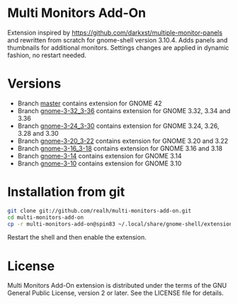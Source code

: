 # Multi Monitors Add-On

Extension inspired by https://github.com/darkxst/multiple-monitor-panels
and rewritten from scratch for gnome-shell version 3.10.4. Adds panels
and thumbnails for additional monitors. Settings changes are applied
in dynamic fashion, no restart needed.

# Versions

- Branch [master](https://github.com/realh/multi-monitors-add-on/tree/master) contains extension for GNOME 42
- Branch [gnome-3-32_3-36](https://github.com/spin83/multi-monitors-add-on/tree/gnome-3-32_3-36) contains extension for GNOME 3.32, 3.34 and 3.36
- Branch [gnome-3-24_3-30](https://github.com/spin83/multi-monitors-add-on/tree/gnome-3-24_3-30) contains extension for GNOME 3.24, 3.26, 3.28 and 3.30
- Branch [gnome-3-20_3-22](https://github.com/spin83/multi-monitors-add-on/tree/gnome-3-20_3-22) contains extension for GNOME 3.20 and 3.22
- Branch [gnome-3-16_3-18](https://github.com/spin83/multi-monitors-add-on/tree/gnome-3-16_3-18) contains extension for GNOME 3.16 and 3.18
- Branch [gnome-3-14](https://github.com/spin83/multi-monitors-add-on/tree/gnome-3-14) contains extension for GNOME 3.14
- Branch [gnome-3-10](https://github.com/spin83/multi-monitors-add-on/tree/gnome-3-10) contains extension for GNOME 3.10

# Installation from git

```sh
git clone git://github.com/realh/multi-monitors-add-on.git
cd multi-monitors-add-on
cp -r multi-monitors-add-on@spin83 ~/.local/share/gnome-shell/extensions/
```

Restart the shell and then enable the extension.

# License

Multi Monitors Add-On extension is distributed under the terms of the
GNU General Public License, version 2 or later. See the LICENSE file for details.
